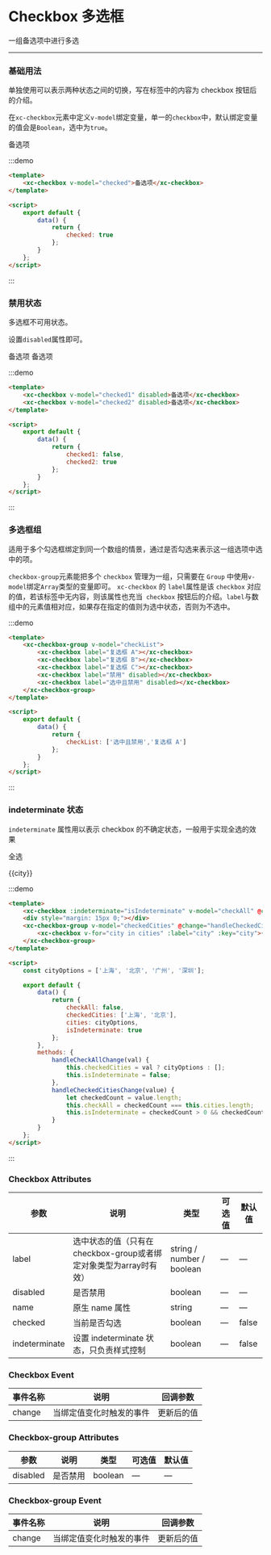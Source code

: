 <script>
    const cityOptions = ['上海', '北京', '广州', '深圳'];
    export default {
        data() {
            return {
                checked: true,
                checked1: false,
                checked2: true,
                checkList: ['选中且禁用','复选框 A'],
                checkAll: false,
                checkedCities: ['上海', '北京'],
                cities: cityOptions,
                isIndeterminate: true
            };
        },
        methods: {
            handleCheckAllChange(val) {
                this.checkedCities = val ? cityOptions : [];
                this.isIndeterminate = false;
            },
            handleCheckedCitiesChange(value) {
                let checkedCount = value.length;
                this.checkAll = checkedCount === this.cities.length;
                this.isIndeterminate = checkedCount > 0 && checkedCount < this.cities.length;
            }
        }
    };
</script>

# Checkbox 多选框
一组备选项中进行多选

----

### 基础用法
单独使用可以表示两种状态之间的切换，写在标签中的内容为 checkbox 按钮后的介绍。

在```xc-checkbox```元素中定义```v-model```绑定变量，单一的```checkbox```中，默认绑定变量的值会是```Boolean```，选中为```true```。


<div class="demo-block">
    <xc-checkbox v-model="checked">备选项</xc-checkbox>
</div>

:::demo
```html
<template>
    <xc-checkbox v-model="checked">备选项</xc-checkbox>
</template>

<script>
    export default {
        data() {
            return {
                checked: true
            };
        }
    };
</script>
```
:::

### 禁用状态
多选框不可用状态。

设置```disabled```属性即可。

<div class="demo-block">
    <xc-checkbox v-model="checked1" disabled>备选项</xc-checkbox>
    <xc-checkbox v-model="checked2" disabled>备选项</xc-checkbox>
</div>

:::demo
```html
<template>
    <xc-checkbox v-model="checked1" disabled>备选项</xc-checkbox>
    <xc-checkbox v-model="checked2" disabled>备选项</xc-checkbox>
</template>

<script>
    export default {
        data() {
            return {
                checked1: false,
                checked2: true
            };
        }
    };
</script>
```
:::

### 多选框组
适用于多个勾选框绑定到同一个数组的情景，通过是否勾选来表示这一组选项中选中的项。

```checkbox-group```元素能把多个 ```checkbox``` 管理为一组，只需要在 ```Group``` 中使用```v-model```绑定```Array```类型的变量即可。 ```xc-checkbox``` 的 ```label```属性是该 ```checkbox``` 对应的值，若该标签中无内容，则该属性也充当``` checkbox``` 按钮后的介绍。```label```与数组中的元素值相对应，如果存在指定的值则为选中状态，否则为不选中。

<div class="demo-block">
    <xc-checkbox-group v-model="checkList">
        <xc-checkbox label="复选框 A"></xc-checkbox>
        <xc-checkbox label="复选框 B"></xc-checkbox>
        <xc-checkbox label="复选框 C"></xc-checkbox>
        <xc-checkbox label="禁用" disabled></xc-checkbox>
        <xc-checkbox label="选中且禁用" disabled></xc-checkbox>
    </xc-checkbox-group>
</div>

:::demo
```html
<template>
    <xc-checkbox-group v-model="checkList">
        <xc-checkbox label="复选框 A"></xc-checkbox>
        <xc-checkbox label="复选框 B"></xc-checkbox>
        <xc-checkbox label="复选框 C"></xc-checkbox>
        <xc-checkbox label="禁用" disabled></xc-checkbox>
        <xc-checkbox label="选中且禁用" disabled></xc-checkbox>
    </xc-checkbox-group>
</template>

<script>
    export default {
        data() {
            return {
                checkList: ['选中且禁用','复选框 A']
            };
        }
    };
</script>
```
:::

### indeterminate 状态
```indeterminate``` 属性用以表示 checkbox 的不确定状态，一般用于实现全选的效果

<div class="demo-block">
    <xc-checkbox :indeterminate="isIndeterminate" v-model="checkAll" @change="handleCheckAllChange">全选</xc-checkbox>
    <div style="margin: 15px 0;"></div>
    <xc-checkbox-group v-model="checkedCities" @change="handleCheckedCitiesChange">
        <xc-checkbox v-for="city in cities" :label="city" :key="city">{{city}}</xc-checkbox>
    </xc-checkbox-group>
</div>

:::demo
```html
<template>
    <xc-checkbox :indeterminate="isIndeterminate" v-model="checkAll" @change="handleCheckAllChange">全选</xc-checkbox>
    <div style="margin: 15px 0;"></div>
    <xc-checkbox-group v-model="checkedCities" @change="handleCheckedCitiesChange">
        <xc-checkbox v-for="city in cities" :label="city" :key="city">{{city}}</xc-checkbox>
    </xc-checkbox-group>
</template>

<script>
    const cityOptions = ['上海', '北京', '广州', '深圳'];

    export default {
        data() {
            return {
                checkAll: false,
                checkedCities: ['上海', '北京'],
                cities: cityOptions,
                isIndeterminate: true
            };
        },
        methods: {
            handleCheckAllChange(val) {
                this.checkedCities = val ? cityOptions : [];
                this.isIndeterminate = false;
            },
            handleCheckedCitiesChange(value) {
                let checkedCount = value.length;
                this.checkAll = checkedCount === this.cities.length;
                this.isIndeterminate = checkedCount > 0 && checkedCount < this.cities.length;
            }
        }
    };
</script>
```
:::

### Checkbox Attributes
| 参数      | 说明    | 类型      | 可选值       | 默认值   |
|---------- |-------- |---------- |-------------  |-------- |
| label     | 选中状态的值（只有在checkbox-group或者绑定对象类型为array时有效）   | string / number / boolean  |   —   |   —    |
| disabled     | 是否禁用   | boolean    |   —  |     —    |
| name  | 原生 name 属性   | string   | —   |  —   |
| checked  | 当前是否勾选   | boolean   | —   |  false   |
| indeterminate  | 设置 indeterminate 状态，只负责样式控制  | boolean   | — | false  |

### Checkbox Event
| 事件名称  | 说明   | 回调参数 | 
|---------- |-------- |---------- |
| change  | 当绑定值变化时触发的事件   | 更新后的值    |

### Checkbox-group Attributes
| 参数      | 说明    | 类型      | 可选值       | 默认值   |
|---------- |-------- |---------- |-------------  |-------- |
| disabled     | 是否禁用   | boolean    |   —  |     —    |

### Checkbox-group Event
| 事件名称  | 说明   | 回调参数 | 
|---------- |-------- |---------- |
| change  | 当绑定值变化时触发的事件   | 更新后的值    |